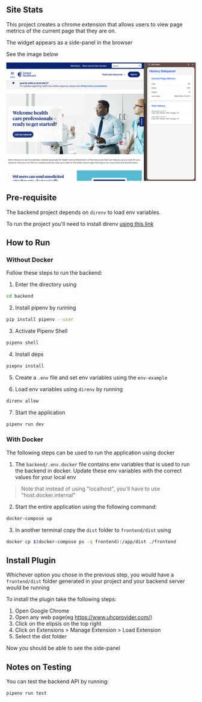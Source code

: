 ## Site Stats
This project creates a chrome extension that allows users to view page metrics of the current page that they are on. 

The widget appears as a side-panel in the browser

See the image below

![alt text](/project-demo.png)


## Pre-requisite

The backend project depends on `direnv` to load env variables. 

To run the project you'll need to install direnv [using this link](https://direnv.net/docs/installation.html) 



## How to Run

### Without Docker

Follow these steps to run the backend:
1. Enter the directory using 
```bash
cd backend
```

2. Install pipenv by running 

```bash
pip install pipenv --user
```

3. Activate Pipenv Shell 
```bash 
pipenv shell
```

4. Install deps
```bash
piepnv install 
```

5. Create a `.env` file and set env variables using the `env-example`

6. Load env variables using `direnv` by running 

```bash
direnv allow
```

7. Start the application

```bash
pipenv run dev
```

### With  Docker

The following steps can be used to run the application using docker

1. The `backend/.env.docker` file contains env variables that is used to run the backend in docker.
Update these env variables with the correct values for your local env

> Note that instead of using "localhost", you'll have to use "host.docker.internal"

2. Start the entire application using the following command:
```bash
docker-compose up
```

3. In another terminal copy the `dist` folder to `frontend/dist` using 

```bash
docker cp $(docker-compose ps -q frontend):/app/dist ./frontend
```

## Install Plugin
Whichever option you chose in the previous step, you would have a `frontend/dist` folder generated in your project  and your backend server would be running 

To install the plugin take the following steps:
1. Open Google Chrome
2. Open any web page(eg https://www.uhcprovider.com/)
3. Click on the elipsis on the top right 
4. Click on Extensions > Manage Extension > Load Extension
5. Select the dist folder

Now you should be able to see the side-panel

## Notes on Testing

You can test the backend API by running:

```bash
pipenv run test
```